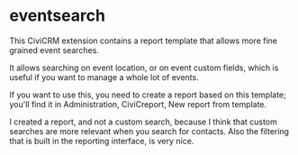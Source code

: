 # eventsearch

This CiviCRM extension contains a report template that allows more fine grained
event searches.

It allows searching on event location, or on event custom fields, which is
useful if you want to manage a whole lot of events.

If you want to use this, you need to create a report based on this template;
you'll find it in Administration, CiviCreport, New report from template. 

I created a report, and not a custom search, because I think that custom
searches are more relevant when you search for contacts. Also the filtering
that is built in the reporting interface, is very nice.
